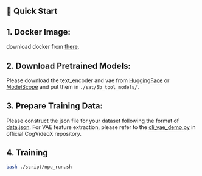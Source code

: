 ## 🚀 Quick Start

## 1. Docker Image:

download docker from [there]().

## 2. Download Pretrained Models:

Please download the text_encoder and vae from [HuggingFace](https://huggingface.co/IndexTeam/Index-anisora/tree/main/CogVideoX_VAE_T5) or [ModelScope](https://modelscope.cn/models/bilibili-index/Index-anisora/files) and put them in `./sat/5b_tool_models/`. 

## 3. Prepare Training Data:

Please construct the json file for your dataset following the format of [data.json](./sat/demo_data/data.json). 
For VAE feature extraction, please refer to the [cli_vae_demo.py](https://github.com/THUDM/CogVideo/blob/main/inference/cli_vae_demo.py) in official CogVideoX repository.


## 4. Training

```bash
bash ./script/npu_run.sh
```


